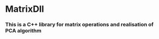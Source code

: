 # MatrixDll

### This is a C++ library for **matrix operations** and realisation of **PCA algorithm**
